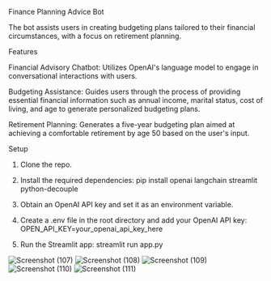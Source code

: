 Finance Planning Advice Bot

  The bot assists users in creating budgeting plans tailored to their financial circumstances, with a focus on retirement planning.

Features

  Financial Advisory Chatbot: Utilizes OpenAI's language model to engage in conversational interactions with users.

  Budgeting Assistance: Guides users through the process of providing essential financial information such as annual income, marital status, cost of living, and age to generate personalized budgeting plans.

  Retirement Planning: Generates a five-year budgeting plan aimed at achieving a comfortable retirement by age 50 based on the user's input.

Setup

  1. Clone the repo.
  2. Install the required dependencies:
         pip install openai langchain streamlit python-decouple
         
  3. Obtain an OpenAI API key and set it as an environment variable. 

  4. Create a .env file in the root directory and add your OpenAI API key:
          OPEN_API_KEY=your_openai_api_key_here
  5. Run the Streamlit app:
          streamlit run app.py



![Screenshot (107)](https://github.com/Fin-X-Admin/FinX-Demo/assets/164788719/6a8e0399-c9ba-49ae-9b75-65aabacf4a4a)
![Screenshot (108)](https://github.com/Fin-X-Admin/FinX-Demo/assets/164788719/68c9897e-f120-4866-99c5-4c6a80280119)
![Screenshot (109)](https://github.com/Fin-X-Admin/FinX-Demo/assets/164788719/76e4b51f-a809-4938-bfef-58463e993861)
![Screenshot (110)](https://github.com/Fin-X-Admin/FinX-Demo/assets/164788719/fea849de-51fa-40e4-9aef-a89c51cca097)
![Screenshot (111)](https://github.com/Fin-X-Admin/FinX-Demo/assets/164788719/ecc4e776-3b70-454f-af6e-77c4979303dc)

